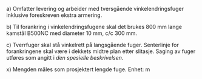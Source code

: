 a) Omfatter levering og arbeider med tversgående vinkelendringsfuger inklusive foreskreven ekstra armering.

b) Til forankring i vinkelendringsfugene skal det brukes 800 mm lange kamstål B500NC med diameter 10 mm, c/c 300 mm.

c) Tverrfuger skal stå vinkelrett på langsgående fuger. Senterlinje for forankringene skal være i dekkets midtre plan etter slitasje. Saging av fuger utføres som angitt i *den spesielle beskrivelsen*.

x) Mengden måles som prosjektert lengde fuge. Enhet: m

